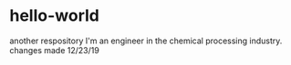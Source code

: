 # hello-world
another respository
I'm an engineer in the chemical processing industry.
changes made 12/23/19
